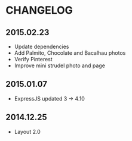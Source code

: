 # CHANGELOG


## 2015.02.23
  * Update dependencies
  * Add Palmito, Chocolate and Bacalhau photos
  * Verify Pinterest
  * Improve mini strudel photo and page

## 2015.01.07
  * ExpressJS updated 3 -> 4.10

## 2014.12.25
  * Layout 2.0

